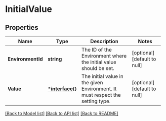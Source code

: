 # InitialValue

## Properties
Name | Type | Description | Notes
------------ | ------------- | ------------- | -------------
**EnvironmentId** | **string** | The ID of the Environment where the initial value should be set. | [optional] [default to null]
**Value** | [***interface{}**](.md) | The initial value in the given Environment. It must respect the setting type. | [optional] [default to null]

[[Back to Model list]](../README.md#documentation-for-models) [[Back to API list]](../README.md#documentation-for-api-endpoints) [[Back to README]](../README.md)

